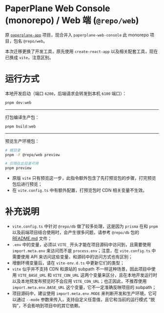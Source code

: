 # PaperPlane Web Console (monorepo) / Web 端 (`@repo/web`)

原 [`paperplane-app`](https://git.paperplane.cc/jia-niang/paperplane-app) 项目，现合并入 `paperplane-web-console` 此 monorepo 项目，包名 `@repo/web`。

本次迁移更换了开发工具，原先使用 `create-react-app` 以及相关配套工具，现在已换成 `vite`，注意区别。

# 运行方式

本地开发启动（端口 `6200`，后端请求会转发到本机 `6100` 端口）：

```bash
pnpm dev:web
```

---

打包编译生产包：

```bash
pnpm build:web
```

---

预览生产环境包：

```bash
# 根目录
pnpm -F @repo/web preview

# 仅限在此目录可用
pnpm preview
```

- 原版 `vite` 只有预览这一步，此指令额外包含了先打预览包的步骤，打完预览包后进行预览；
- 在 `vite.config.ts` 中有额外配置，打预览包时 CDN 相关变量不生效。

# 补充说明

- `vite.config.ts` 中针对 `@repo/db` 做了较多处理，这是因为 `prisma` 在和 `pnpm` 以及前端项目结合使用时，会产生很多问题，请参考 `@repo/db` 包的 [README.md](../db/README.md) 文件；
- `.env` 中的变量，必须以 `VITE_` 开头才能在项目源码中访问到，且需要使用 `import.meta.env` 来访问而不是 `process.env`；注意，在 `vite.config.ts` 中需要使用 API 来访问这些变量，和源码中的访问方式也有区别；
- 增删环境变量后，请在 `vite-env.d.ts` 中更新它们的类型；
- `vite` 似乎并不支持 CDN 和源站的 subpath 不一样这种场景，因此项目中使用 `VITE_BASE_URL` 和 `VITE_CDN_URL` 这两个变量来区分，且在本地开发运行时以及本地预发布预览时不会应用 `VITE_CDN_URL`；也正因此，不推荐使用 `import.meta.env.BASE_URL` 这个变量，它不一定准确反映项目的 subpath；
- 项目源码中，建议使用 `import.meta.env.MODE` 来判断开发和生产环境，它可以通过 `--mode` 参数来传入，支持自定义任意值，且它和当前的运行模式 “脱钩”，不会影响到项目中的其它依赖。
